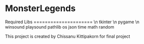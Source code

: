 ﻿# MonsterLegends

Required Libs
===================== \n
tkinter \n
pygame \n
winsound
playsound
pathlib
os
json
time
math
random

This project is created by Chissanu Kittipakorn for final project
